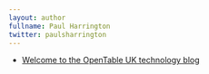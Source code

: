 ```yaml
---
layout: author
fullname: Paul Harrington
twitter: paulsharrington
---
```



* <a href="/blog/2013/06/01/about-this-blog/">Welcome to the OpenTable UK technology blog</a>

